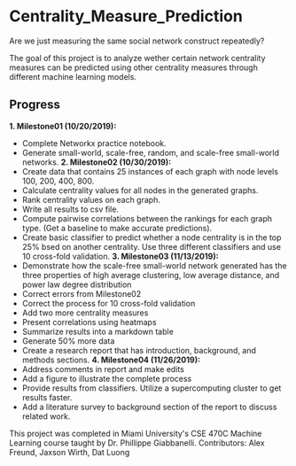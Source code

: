 # Centrality_Measure_Prediction
Are we just measuring the same social network construct repeatedly?

The goal of this project is to analyze wether certain network centrality measures can be predicted using other centrality measures through different machine learning models.

## Progress

<strong>1. Milestone01 (10/20/2019):</strong>
  - Complete Networkx practice notebook.
  - Generate small-world, scale-free, random, and scale-free small-world networks.
<strong>2. Milestone02 (10/30/2019): </strong>
  - Create data that contains 25 instances of each graph with node levels 100, 200, 400, 800.
  - Calculate centrality values for all nodes in the generated graphs.
  - Rank centrality values on each graph.
  - Write all results to csv file.
  - Compute pairwise correlations between the rankings for each graph type. (Get a baseline to make accurate predictions).
  - Create basic classifier to predict whether a node centrality is in the top 25% bsed on another centrality. Use three different classifiers and use 10 cross-fold validation.
<strong>3. Milestone03 (11/13/2019):</strong>
  - Demonstrate how the scale-free small-world network generated has the three properties of high average clustering, low average distance, and power law degree distribution
  - Correct errors from Milestone02
  - Correct the process for 10 cross-fold validation
  - Add two more centrality measures
  - Present correlations using heatmaps
  - Summarize results into a markdown table
  - Generate 50% more data
  - Create a research report that has introduction, background, and methods sections.
<strong>4. Milestone04 (11/26/2019):</strong>
  - Address comments in report and make edits
  - Add a figure to illustrate the complete process
  - Provide results from classifiers. Utilize a supercomputing cluster to get results faster.
  - Add a literature survey to background section of the report to discuss related work.

This project was completed in Miami University's CSE 470C Machine Learning course taught by Dr. Phillippe Giabbanelli.
Contributors: Alex Freund, Jaxson Wirth, Dat Luong
